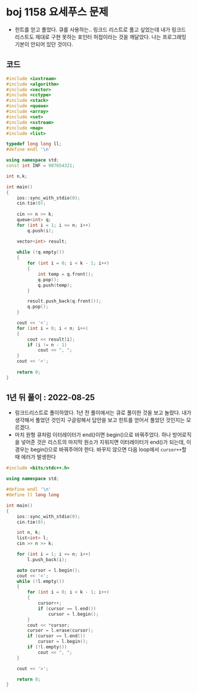 # boj 1158 요세푸스 문제 

- 힌트를 얻고 풀었다. 큐를 사용하는.. 링크드 리스트로 풀고 싶었는데 내가 링크드 리스트도 제대로 구현 못하는 포인터 허접이라는 것을 깨달았다. 나는 프로그래밍 기본이 안되어 있던 것이다.



## 코드

```c++
#include <iostream>
#include <algorithm>
#include <vector>
#include <cctype>
#include <stack>
#include <queue>
#include <array>
#include <set>
#include <sstream>
#include <map>
#include <list>

typedef long long ll;
#define endl '\n'

using namespace std;
const int INF = 987654321;

int n,k;

int main()
{
    ios::sync_with_stdio(0);
    cin.tie(0);
    
    cin >> n >> k;
    queue<int> q; 
    for (int i = 1; i <= n; i++)
        q.push(i);

    vector<int> result;
    
    while (!q.empty())
    {
        for (int i = 0; i < k - 1; i++)
        {
            int temp = q.front();
            q.pop();
            q.push(temp);
        }

        result.push_back(q.front());
        q.pop();
    }

    cout << '<';
    for (int i = 0; i < n; i++)
    {
        cout << result[i];
        if (i != n - 1)
            cout << ", ";
    }
    cout << '>';
        
    return 0;
}
```



## 1년 뒤 풀이 : 2022-08-25

- 링크드리스트로 풀이하였다. 1년 전 풀이에서는 큐로 풀이한 것을 보고 놀랐다. 내가 생각해서 풀었던 것인지 구글링해서 답안을 보고 힌트를 얻어서 풀었던 것인지는 모르겠다.
- 마치 원형 큐처럼 이터레이터가 end()이면 begin()으로 바꿔주었다. 하나 방어로직을 넣어준 것은 리스트의 마지막 원소가 지워지면 이터레이터가 end()가 되는데, 이 경우는 begin()으로 바꿔주어야 한다. 바꾸지 않으면 다음 loop에서 `cursor++`할 때 에러가 발생한다

```c++
#include <bits/stdc++.h>

using namespace std;

#define endl '\n'
#define ll long long

int main()
{
	ios::sync_with_stdio(0);
	cin.tie(0);

	int n, k;
	list<int> l;
	cin >> n >> k;

	for (int i = 1; i <= n; i++)
		l.push_back(i);

	auto cursor = l.begin();
	cout << '<';
	while (!l.empty())
	{
		for (int i = 0; i < k - 1; i++)
		{
			cursor++;
			if (cursor == l.end())
				cursor = l.begin();
		}
		cout << *cursor;
		cursor = l.erase(cursor);
		if (cursor == l.end())
			cursor = l.begin();
		if (!l.empty())
			cout << ", ";
	}

	cout << '>';

	return 0;
}
```
